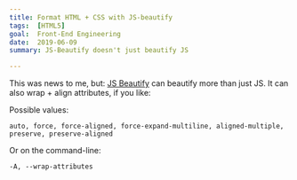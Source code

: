 ```yaml
---
title: Format HTML + CSS with JS-beautify
tags:  [HTML5]
goal:  Front-End Engineering
date:  2019-06-09
summary: JS-Beautify doesn't just beautify JS

---
```


This was news to me, but: [JS Beautify][npm] can beautify more than just
JS. It can also wrap + align attributes, if you like:

Possible values:

    auto, force, force-aligned, force-expand-multiline, aligned-multiple, preserve, preserve-aligned

Or on the command-line:

    -A, --wrap-attributes

 [npm]: https://www.npmjs.com/package/js-beautify
